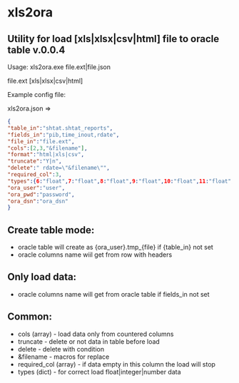 # xls2ora

## Utility for load [xls|xlsx|csv|html] file to oracle table v.0.0.4

Usage: xls2ora.exe file.ext|file.json

file.ext [xls|xlsx|csv|html]

Example config file:

xls2ora.json =>
```json
{
"table_in":"shtat.shtat_reports",
"fields_in":"pib,time_inout,rdate",
"file_in":"file.ext",
"cols":[2,3,"&filename"],
"format":"html|xls|csv",
"truncate":"Y|n",
"delete":" rdate=\"&filename\"",
"required_col":3,
"types":{6:"float",7:"float",8:"float",9:"float",10:"float",11:"float",12:"float"},
"ora_user":"user",
"ora_pwd":"password",
"ora_dsn":"ora_dsn"
}
```

## Create table mode:
* oracle table will create as {ora_user}.tmp_{file} if {table_in} not set
* oracle columns name wiil get from row with headers

## Only load data:
* oracle columns name will get from oracle table if fields_in not set

## Common:
* cols (array) - load data only from countered columns
* truncate - delete or not data in table before load
* delete - delete with condition
* &filename - macros for replace
* required_col (array) - if data empty in this column the load will stop
* types (dict) - for correct load float|integer|number data
